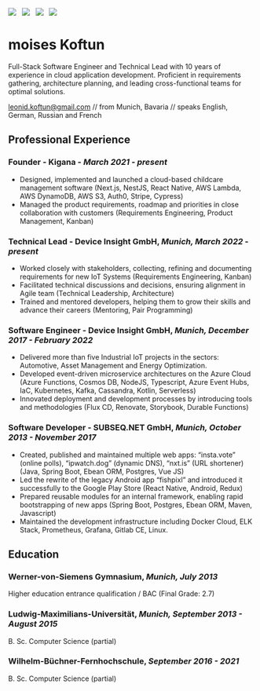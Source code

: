 [![](https://img.shields.io/badge/PDF-Download-1abc9c?style=for-the-badge)](https://github.com/sladkoff/resume/releases/latest/download/leonid_koftun_resume.pdf) &nbsp; [![](https://img.shields.io/badge/leonidkoftun-2867B2?style=for-the-badge&logo=linkedin&logoColor=white)](https://www.linkedin.com/in/leonidkoftun/) &nbsp; [![](https://img.shields.io/badge/sladkovik-1DA1F2?style=for-the-badge&logo=twitter&logoColor=white)](https://twitter.com/sladkovik) &nbsp; [![](https://img.shields.io/badge/sladkoff2-8a3ab9?style=for-the-badge&logo=instagram&logoColor=white)](https://www.instagram.com/sladkoff2/)

# moises Koftun

Full-Stack Software Engineer and Technical Lead with 10 years of experience in cloud application development. 
Proficient in requirements gathering, architecture planning, and leading cross-functional teams for optimal solutions.

[leonid.koftun@gmail.com](mailto:leonid.koftun@gmail.com) // from Munich, Bavaria // speaks English, German, Russian and French

## Professional Experience

### Founder - Kigana - _March 2021 - present_

- Designed, implemented and launched a cloud-based childcare management software (Next.js, NestJS, React Native, AWS Lambda, AWS DynamoDB, AWS S3, Auth0, Stripe, Cypress)
- Managed the product requirements, roadmap and priorities in close collaboration with customers (Requirements Engineering, Product Management, Kanban)

### Technical Lead - Device Insight GmbH, _Munich, March 2022 - present_

- Worked closely with stakeholders, collecting, refining and documenting requirements for new IoT Systems (Requirements Engineering, Kanban)
- Facilitated technical discussions and decisions, ensuring alignment in Agile team (Technical Leadership, Architecture)
- Trained and mentored developers, helping them to grow their skills and advance their careers (Mentoring, Pair Programming)

### Software Engineer - Device Insight GmbH, _Munich, December 2017 - February 2022_

- Delivered more than five Industrial IoT projects in the sectors: Automotive, Asset Management and Energy Optimization.
- Developed event-driven microservice architectures on the Azure Cloud (Azure Functions, Cosmos DB, NodeJS, Typescript, Azure Event Hubs, IaC, Kubernetes, Kafka, Cassandra, Kotlin, Serverless)
- Innovated deployment and development processes by introducing tools and methodologies (Flux CD, Renovate, Storybook, Durable Functions)

### Software Developer - SUBSEQ.NET GmbH, _Munich, October 2013 - November 2017_

- Created, published and maintained multiple web apps: “insta.vote” (online polls), “ipwatch.dog” (dynamic DNS), “nxt.is” (URL shortener) (Java, Spring Boot, Ebean ORM, Postgres, Vue JS)
- Led the rewrite of the legacy Android app “fishpixl” and introduced it successfully to the Google Play Store (React Native, Android, Redux)
- Prepared reusable modules for an internal framework, enabling rapid bootstrapping of new apps (Spring Boot, Postgres, Ebean ORM, Maven, Javascript)
- Maintained the development infrastructure including Docker Cloud, ELK Stack, Prometheus, Grafana, Gitlab CE, Linux. 

## Education 

### Werner-von-Siemens Gymnasium, _Munich, July 2013_

Higher education entrance qualification / BAC (Final Grade: 2.7)

### Ludwig-Maximilians-Universität, _Munich, September 2013 - August 2015_

B. Sc. Computer Science (partial)

### Wilhelm-Büchner-Fernhochschule, _September 2016 - 2021_

B. Sc. Computer Science (partial)
